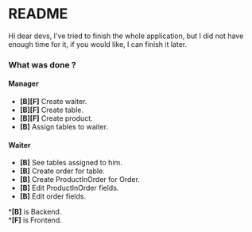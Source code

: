 # README #

Hi dear devs, I've tried to finish the whole application, but I did not have enough time for it, if you would like, I can finish it later. 

### What was done ? ###

#### Manager

* **[B][F]** Create waiter.
* **[B][F]** Create table.
* **[B][F]** Create product.
* **[B]** Assign tables to waiter.

#### Waiter

* **[B]** See tables assigned to him.
* **[B]** Create order for table.
* **[B]** Create ProductInOrder for Order.
* **[B]** Edit ProductInOrder fields.
* **[B]** Edit order fields.

\***[B]** is Backend.  
\***[F]** is Frontend.